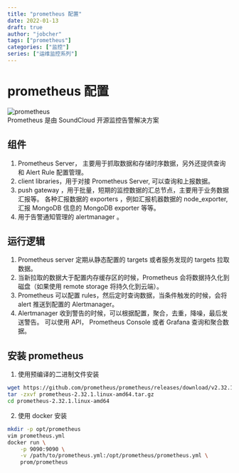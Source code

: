 ```yaml
---
title: "prometheus 配置"
date: 2022-01-13
draft: true
author: "jobcher"
tags: ["prometheus"]
categories: ["监控"]
series: ["运维监控系列"]
---
```


# prometheus 配置

![prometheus](/images/prometheus.svg)  
Prometheus 是由 SoundCloud 开源监控告警解决方案

## 组件

1. Prometheus Server， 主要用于抓取数据和存储时序数据，另外还提供查询和 Alert Rule 配置管理。
2. client libraries，用于对接 Prometheus Server, 可以查询和上报数据。
3. push gateway ，用于批量，短期的监控数据的汇总节点，主要用于业务数据汇报等。
   各种汇报数据的 exporters ，例如汇报机器数据的 node_exporter, 汇报 MongoDB 信息的 MongoDB exporter 等等。
4. 用于告警通知管理的 alertmanager 。

## 运行逻辑

1. Prometheus server 定期从静态配置的 targets 或者服务发现的 targets 拉取数据。
2. 当新拉取的数据大于配置内存缓存区的时候，Prometheus 会将数据持久化到磁盘（如果使用 remote storage 将持久化到云端）。
3. Prometheus 可以配置 rules，然后定时查询数据，当条件触发的时候，会将 alert 推送到配置的 Alertmanager。
4. Alertmanager 收到警告的时候，可以根据配置，聚合，去重，降噪，最后发送警告。
   可以使用 API， Prometheus Console 或者 Grafana 查询和聚合数据。

## 安装 prometheus

1. 使用预编译的二进制文件安装

```sh
wget https://github.com/prometheus/prometheus/releases/download/v2.32.1/prometheus-2.32.1.linux-amd64.tar.gz
tar -zxvf prometheus-2.32.1.linux-amd64.tar.gz
cd prometheus-2.32.1.linux-amd64
```

2. 使用 docker 安装

```sh
mkdir -p opt/prometheus
vim prometheus.yml
docker run \
    -p 9090:9090 \
    -v /path/to/prometheus.yml:/opt/prometheus/prometheus.yml \
    prom/prometheus
```
